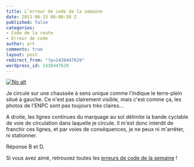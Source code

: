 ```yaml
---
title: L’erreur de code de la semaine
date: 2011-06-15 06:00:58 Z
published: false
categories:
- Code de la route
- Erreur de code
author: art
comments: true
layout: post
redirect_from: "?p=1438447629"
wordpress_id: 1438447629
---
```


<a href="https://static.irz.fr/2011/05/stationner.png"><img alt="No alt" data-src="https://static.irz.fr/2011/05/stationner.png" src="https://static.irz.fr/thumb.php?size=<100&crop=0&src=https://static.irz.fr/2011/05/stationner.png" /></a>

Je circule sur une chaussée à sens unique comme l'indique le terre-plein situé à gauche. Ce n'est pas clairement visible, mais c'est comme ça, les photos de l'ENPC sont pas toujours très claires...

A droite, les lignes continues du marquage au sol délimite la bande cyclable de voie de circulation dans laquelle je circule. Il m'est donc interdit de franchir ces lignes, et par voies de conséquences, je ne peux ni m'arrêter, ni stationner.

Réponse B et D.


 Si vous avez aimé, retrouvez toutes les [erreurs de code de la semaine](https://irz.fr/) ! 
